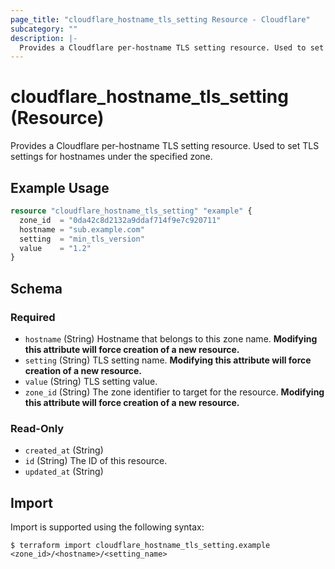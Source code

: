 ```yaml
---
page_title: "cloudflare_hostname_tls_setting Resource - Cloudflare"
subcategory: ""
description: |-
  Provides a Cloudflare per-hostname TLS setting resource. Used to set TLS settings for hostnames under the specified zone.
---
```


# cloudflare_hostname_tls_setting (Resource)

Provides a Cloudflare per-hostname TLS setting resource. Used to set TLS settings for hostnames under the specified zone.

## Example Usage

```terraform
resource "cloudflare_hostname_tls_setting" "example" {
  zone_id  = "0da42c8d2132a9ddaf714f9e7c920711"
  hostname = "sub.example.com"
  setting  = "min_tls_version"
  value    = "1.2"
}
```
<!-- schema generated by tfplugindocs -->
## Schema

### Required

- `hostname` (String) Hostname that belongs to this zone name. **Modifying this attribute will force creation of a new resource.**
- `setting` (String) TLS setting name. **Modifying this attribute will force creation of a new resource.**
- `value` (String) TLS setting value.
- `zone_id` (String) The zone identifier to target for the resource. **Modifying this attribute will force creation of a new resource.**

### Read-Only

- `created_at` (String)
- `id` (String) The ID of this resource.
- `updated_at` (String)

## Import

Import is supported using the following syntax:

```shell
$ terraform import cloudflare_hostname_tls_setting.example <zone_id>/<hostname>/<setting_name>
```
